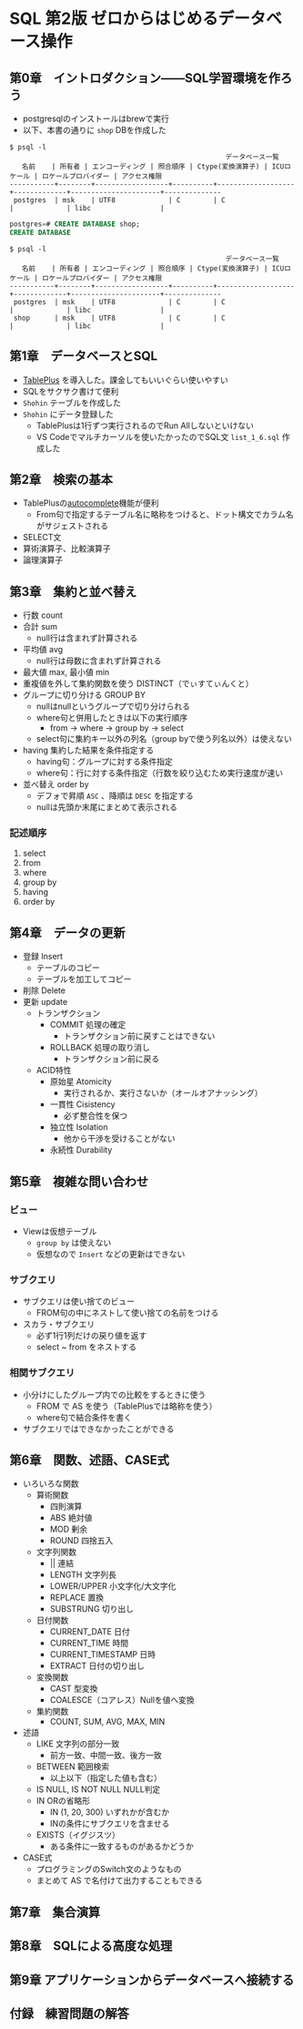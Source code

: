# SQL 第2版 ゼロからはじめるデータベース操作

## 第0章　イントロダクション――SQL学習環境を作ろう

- postgresqlのインストールはbrewで実行
- 以下、本書の通りに `shop` DBを作成した


```shell
$ psql -l
                                                     データベース一覧
   名前    | 所有者 | エンコーディング | 照合順序 | Ctype(変換演算子) | ICUロケール | ロケールプロバイダー | アクセス権限
-----------+--------+------------------+----------+-------------------+-------------+----------------------+--------------
 postgres  | msk    | UTF8             | C        | C                 |             | libc                 |

```

```sql
postgres=# CREATE DATABASE shop;
CREATE DATABASE
```

```shell
$ psql -l
                                                     データベース一覧
   名前    | 所有者 | エンコーディング | 照合順序 | Ctype(変換演算子) | ICUロケール | ロケールプロバイダー | アクセス権限
-----------+--------+------------------+----------+-------------------+-------------+----------------------+--------------
 postgres  | msk    | UTF8             | C        | C                 |             | libc                 |
 shop      | msk    | UTF8             | C        | C                 |             | libc                 |
```

## 第1章　データベースとSQL

- [TablePlus](https://tableplus.com) を導入した。課金してもいいぐらい使いやすい
- SQLをサクサク書けて便利
- `Shohin` テーブルを作成した
- `Shohin` にデータ登録した
  - TablePlusは1行ずつ実行されるのでRun Allしないといけない
  - VS Codeでマルチカーソルを使いたかったのでSQL文 `list_1_6.sql` 作成した

## 第2章　検索の基本

- TablePlusの[autocomplete](https://docs.tableplus.com/query-editor/autocomplete)機能が便利
  - From句で指定するテーブル名に略称をつけると、ドット構文でカラム名がサジェストされる
- SELECT文
- 算術演算子、比較演算子
- 論理演算子

## 第3章　集約と並べ替え

- 行数 count
- 合計 sum
  - null行は含まれず計算される
- 平均値 avg
  - null行は母数に含まれず計算される
- 最大値 max, 最小値 min
- 重複値を外して集約関数を使う DISTINCT（でぃすてぃんくと）
- グループに切り分ける GROUP BY
  - nullはnullというグループで切り分けられる
  - where句と併用したときは以下の実行順序
    - from -> where -> group by -> select
  - select句に集約キー以外の列名（group byで使う列名以外）は使えない
- having 集約した結果を条件指定する
  - having句：グループに対する条件指定
  - where句：行に対する条件指定（行数を絞り込むため実行速度が速い
- 並べ替え order by
  - デフォで昇順 `ASC` 、降順は `DESC` を指定する
  - nullは先頭か末尾にまとめて表示される

### 記述順序

1. select
2. from
3. where
4. group by
5. having
6. order by

## 第4章　データの更新

- 登録 Insert
  - テーブルのコピー
  - テーブルを加工してコピー
- 削除 Delete
- 更新 update
  - トランザクション
    - COMMIT 処理の確定
      - トランザクション前に戻すことはできない
    - ROLLBACK 処理の取り消し
      - トランザクション前に戻る
  - ACID特性
    - 原始星 Atomicity
      - 実行されるか、実行さないか（オールオアナッシング）
    - 一貫性 Cisistency
      - 必ず整合性を保つ
    - 独立性 Isolation
      - 他から干渉を受けることがない
    - 永続性 Durability

## 第5章　複雑な問い合わせ

### ビュー

- Viewは仮想テーブル
  - `group by` は使えない
  - 仮想なので `Insert` などの更新はできない

### サブクエリ

- サブクエリは使い捨てのビュー
  - FROM句の中にネストして使い捨ての名前をつける
- スカラ・サブクエリ
  - 必ず1行1列だけの戻り値を返す
  - select ~ from をネストする

### 相関サブクエリ

- 小分けにしたグループ内での比較をするときに使う
  - FROM で AS を使う（TablePlusでは略称を使う）
  - where句で結合条件を書く
- サブクエリではできなかったことができる

## 第6章　関数、述語、CASE式

- いろいろな関数
  - 算術関数
    - 四則演算
    - ABS 絶対値
    - MOD 剰余
    - ROUND 四捨五入
  - 文字列関数
    - || 連結
    - LENGTH 文字列長
    - LOWER/UPPER 小文字化/大文字化
    - REPLACE 置換
    - SUBSTRUNG 切り出し
  - 日付関数
    - CURRENT_DATE 日付
    - CURRENT_TIME 時間
    - CURRENT_TIMESTAMP 日時
    - EXTRACT 日付の切り出し
  - 変換関数
    - CAST 型変換
    - COALESCE（コアレス）Nullを値へ変換
  - 集約関数
    - COUNT, SUM, AVG, MAX, MIN
- 述語
  - LIKE 文字列の部分一致
    - 前方一致、中間一致、後方一致
  - BETWEEN 範囲検索
    - 以上以下（指定した値も含む）
  - IS NULL, IS NOT NULL NULL判定
  - IN ORの省略形
    - IN (1, 20, 300) いずれかが含むか
    - INの条件にサブクエリを含ませる
  - EXISTS（イグジスツ）
    - ある条件に一致するものがあるかどうか
- CASE式
  - プログラミングのSwitch文のようなもの
  - まとめて AS で名付けて出力することもできる

## 第7章　集合演算



## 第8章　SQLによる高度な処理



## 第9章 アプリケーションからデータベースへ接続する



## 付録　練習問題の解答



